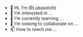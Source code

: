 - 👋 Hi, I’m @Lukasstoltz
- 👀 I’m interested in ...
- 🌱 I’m currently learning ...
- 💞️ I’m looking to collaborate on ...
- 📫 How to reach me ...

<!---
Lukasstoltz/Lukasstoltz is a ✨ special ✨ repository because its `README.md` (this file) appears on your GitHub profile.
You can click the Preview link to take a look at your changes.
--->
